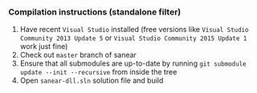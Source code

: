 ### Compilation instructions (standalone filter)
1. Have recent `Visual Studio` installed (free versions like `Visual Studio Community 2013 Update 5` or `Visual Studio Community 2015 Update 1` work just fine)
2. Check out `master` branch of sanear
3. Ensure that all submodules are up-to-date by running `git submodule update --init --recursive` from inside the tree
4. Open `sanear-dll.sln` solution file and build
